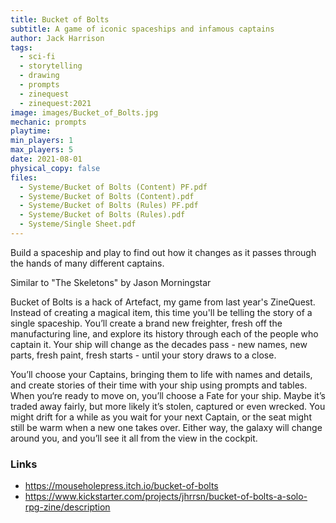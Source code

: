 ```yaml
---
title: Bucket of Bolts
subtitle: A game of iconic spaceships and infamous captains
author: Jack Harrison
tags:
  - sci-fi
  - storytelling
  - drawing
  - prompts
  - zinequest
  - zinequest:2021
image: images/Bucket_of_Bolts.jpg
mechanic: prompts 
playtime:
min_players: 1
max_players: 5
date: 2021-08-01
physical_copy: false
files:
  - Systeme/Bucket of Bolts (Content) PF.pdf
  - Systeme/Bucket of Bolts (Content).pdf
  - Systeme/Bucket of Bolts (Rules) PF.pdf
  - Systeme/Bucket of Bolts (Rules).pdf
  - Systeme/Single Sheet.pdf
---
```


<!-- Excerpt Start -->

Build a spaceship and play to find out how it changes as it passes through
the hands of many different captains. 

Similar to "The Skeletons" by Jason Morningstar 

Bucket of Bolts is a hack of Artefact, my game from last year's ZineQuest. Instead of creating a magical item, this time you'll be telling the story of a single spaceship. You’ll create a brand new freighter, fresh off the manufacturing line, and explore its history through each of the people who captain it. Your ship will change as the decades pass - new names, new parts, fresh paint, fresh starts - until your story draws to a close.

You’ll choose your Captains, bringing them to life with names and details, and create stories of their time with your ship using prompts and tables. When you‘re ready to move on, you’ll choose a Fate for your ship. Maybe it’s traded away fairly, but more likely it’s stolen, captured or even wrecked. You might drift for a while as you wait for your next Captain, or the seat might still be warm when a new one takes over. Either way, the galaxy will change around you, and you’ll see it all from the view in the cockpit.

<!-- Excerpt End -->

### Links

- https://mouseholepress.itch.io/bucket-of-bolts
- https://www.kickstarter.com/projects/jhrrsn/bucket-of-bolts-a-solo-rpg-zine/description

